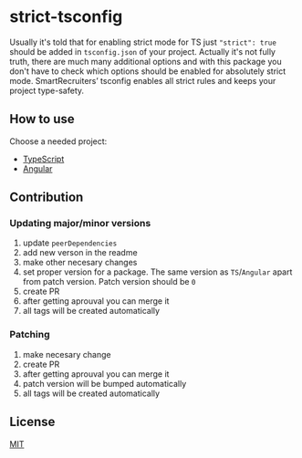 # strict-tsconfig
Usually it's told that for enabling strict mode for TS just `"strict": true` should be added in `tsconfig.json` of your project. Actually it's not fully truth, there are much many additional options and with this package you don't have to check which options should be enabled for absolutely strict mode. SmartRecruiters’ tsconfig enables all strict rules and keeps your project type-safety.

## How to use

Choose a needed project:

- [TypeScript](packages/strict/README.md)
- [Angular](packages/angular-strict/README.md)

## Contribution

### Updating major/minor versions
1. update `peerDependencies`
1. add new verson in the readme
1. make other necesary changes
1. set proper version for a package. The same version as `TS`/`Angular` apart from patch version. Patch version should be `0`
1. create PR
1. after getting aprouval you can merge it
1. all tags will be created automatically

### Patching
1. make necesary change
1. create PR
1. after getting aprouval you can merge it
1. patch version will be bumped automatically
1. all tags will be created automatically

## License

[MIT](LICENSE)
